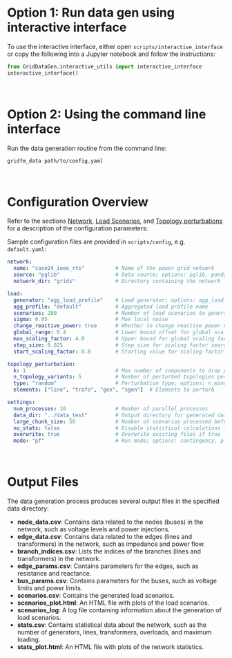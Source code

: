# Option 1: Run data gen using interactive interface

To use the interactive interface, either open `scripts/interactive_interface` or copy the following into a Jupyter notebook and follow the instructions:

```python
from GridDataGen.interactive_utils import interactive_interface
interactive_interface()
```

<br>

# Option 2: Using the command line interface

Run the data generation routine from the command line:

```bash
gridfm_data path/to/config.yaml
```

<br>

# Configuration Overview

Refer to the sections [Network](network.md), [Load Scenarios](load_scenarios.md), and [Topology perturbations](topology_perturbations.md) for a description of the configuration parameters:

Sample configuration files are provided in `scripts/config`, e.g. `default.yaml`:

```yaml
network:
  name: "case24_ieee_rts"          # Name of the power grid network
  source: "pglib"                  # Data source; options: pglib, pandapower, file
  network_dir: "grids"             # Directory containing the network files

load:
  generator: "agg_load_profile"    # Load generator; options: agg_load_profile, powergraph
  agg_profile: "default"           # Aggregated load profile name
  scenarios: 200                   # Number of load scenarios to generate
  sigma: 0.05                      # Max local noise
  change_reactive_power: true      # Whether to change reactive power values
  global_range: 0.4                # Lower bound offset for global scaling factor
  max_scaling_factor: 4.0          # Upper bound for global scaling factor
  step_size: 0.025                 # Step size for scaling factor search
  start_scaling_factor: 0.8        # Starting value for scaling factor

topology_perturbation:
  k: 1                             # Max number of components to drop per perturbation
  n_topology_variants: 5           # Number of perturbed topologies per scenario
  type: "random"                   # Perturbation type; options: n_minus_k, random, overloaded, none
  elements: ["line", "trafo", "gen", "sgen"]  # Elements to perturb

settings:
  num_processes: 10                # Number of parallel processes
  data_dir: "../data_test"         # Output directory for generated data
  large_chunk_size: 50             # Number of scenarios processed before saving
  no_stats: false                  # Disable statistical calculations if true
  overwrite: true                  # Overwrite existing files if true
  mode: "pf"                       # Run mode; options: contingency, pf
```

<br>

# Output Files

The data generation process produces several output files in the specified data directory:

- **node_data.csv**: Contains data related to the nodes (buses) in the network, such as voltage levels and power injections.
- **edge_data.csv**: Contains data related to the edges (lines and transformers) in the network, such as impedance and power flow.
- **branch_indices.csv**: Lists the indices of the branches (lines and transformers) in the network.
- **edge_params.csv**: Contains parameters for the edges, such as resistance and reactance.
- **bus_params.csv**: Contains parameters for the buses, such as voltage limits and power limits.
- **scenarios.csv**: Contains the generated load scenarios.
- **scenarios_plot.html**: An HTML file with plots of the load scenarios.
- **scenarios_log**: A log file containing information about the generation of load scenarios.
- **stats.csv**: Contains statistical data about the network, such as the number of generators, lines, transformers, overloads, and maximum loading.
- **stats_plot.html**: An HTML file with plots of the network statistics.
